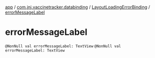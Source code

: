 [app](../../index.md) / [com.jnj.vaccinetracker.databinding](../index.md) / [LayoutLoadingErrorBinding](index.md) / [errorMessageLabel](./error-message-label.md)

# errorMessageLabel

`@NonNull val errorMessageLabel: TextView`
`@NonNull val errorMessageLabel: TextView`